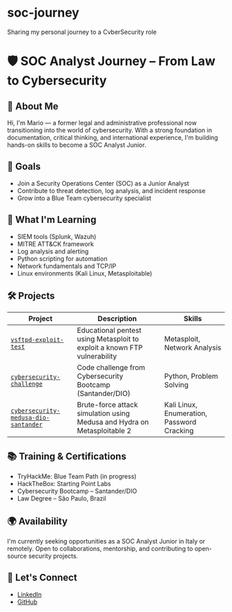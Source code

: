 # soc-journey
Sharing my personal journey to a CvberSecurity role

# 🛡️ SOC Analyst Journey – From Law to Cybersecurity

## 👋 About Me
Hi, I'm Mario — a former legal and administrative professional now transitioning into the world of cybersecurity. With a strong foundation in documentation, critical thinking, and international experience, I'm building hands-on skills to become a SOC Analyst Junior.

## 🎯 Goals
- Join a Security Operations Center (SOC) as a Junior Analyst
- Contribute to threat detection, log analysis, and incident response
- Grow into a Blue Team cybersecurity specialist

## 🧠 What I'm Learning
- SIEM tools (Splunk, Wazuh)
- MITRE ATT&CK framework
- Log analysis and alerting
- Python scripting for automation
- Network fundamentals and TCP/IP
- Linux environments (Kali Linux, Metasploitable)

## 🛠️ Projects
| Project | Description | Skills |
|---------|-------------|--------|
| [`vsftpd-exploit-test`](https://github.com/mario7gs/vsftpd-exploit-test) | Educational pentest using Metasploit to exploit a known FTP vulnerability | Metasploit, Network Analysis |
| [`cybersecurity-challenge`](https://github.com/mario7gs/cybersecurity-challenge) | Code challenge from Cybersecurity Bootcamp (Santander/DIO) | Python, Problem Solving |
| [`cybersecurity-medusa-dio-santander`](https://github.com/mario7gs/cybersecurity-medusa-dio-santander) | Brute-force attack simulation using Medusa and Hydra on Metasploitable 2 | Kali Linux, Enumeration, Password Cracking |

## 📚 Training & Certifications
- TryHackMe: Blue Team Path (in progress)
- HackTheBox: Starting Point Labs
- Cybersecurity Bootcamp – Santander/DIO
- Law Degree – São Paulo, Brazil

## 🌍 Availability
I'm currently seeking opportunities as a SOC Analyst Junior in Italy or remotely. Open to collaborations, mentorship, and contributing to open-source security projects.

## 🤝 Let's Connect
- [LinkedIn](https://www.linkedin.com/in/mario-sega-m-s-g-simoes-2b480636b/)
- [GitHub](https://github.com/mario7gs)
